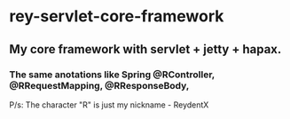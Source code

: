 # rey-servlet-core-framework

## My core framework with servlet + jetty + hapax.
### The same anotations like Spring @RController, @RRequestMapping, @RResponseBody,
P/s: The character "R" is just my nickname - ReydentX
